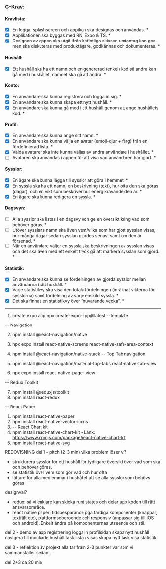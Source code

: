 ### G-Krav:

#### Kravlista:

- [x] En logga, splashscreen och appikon ska designas och användas. \*
- [x] Applikationen ska byggas med RN, Expo & TS. \*
- [x] Designen av appen ska utgå ifrån befintliga skisser, undantag kan ges men ska diskuteras med produktägare, godkännas och dokumenteras. \*

#### Hushåll:

- [x] Ett hushåll ska ha ett namn och en genererad (enkel) kod så andra kan gå med i hushållet, namnet ska gå att ändra. \*

#### Konto:

- [x] En användare ska kunna registrera och logga in sig. \*
- [x] En användare ska kunna skapa ett nytt hushåll. \*
- [X] En användare ska kunna gå med i ett hushåll genom att ange hushållets kod. \*

#### Profil:

- [x] En användare ska kunna ange sitt namn. \*
- [x] En användare ska kunna välja en avatar (emoji-djur + färg) från en fördefinierad lista. \*
- [x] Valda avatarer ska inte kunna väljas av andra användare i hushållet. \*
- [ ] Avataren ska användas i appen för att visa vad användaren har gjort. \*

#### Sysslor:

- [x] En ägare ska kunna lägga till sysslor att göra i hemmet. \*
- [x] En syssla ska ha ett namn, en beskrivning (text), hur ofta den ska göras (dagar), och en vikt som beskriver hur energikrävande den är. \*
- [x] En ägare ska kunna redigera en syssla. \*

#### Dagsvyn:

- [ ] Alla sysslor ska listas i en dagsvy och ge en översikt kring vad som behöver göras. \*
- [ ] Utöver sysslans namn ska även vem/vilka som har gjort sysslan visas, hur många dagar sedan sysslan gjordes senast samt om den är försenad. \*
- [ ] När en användare väljer en syssla ska beskrivningen av sysslan visas och det ska även med ett enkelt tryck gå att markera sysslan som gjord. \*

#### Statistik:

- [x] En användare ska kunna se fördelningen av gjorda sysslor mellan användarna i sitt hushåll. \*
- [x] Varje statistikvy ska visa den totala fördelningen (inräknat vikterna för sysslorna) samt fördelning av varje enskild syssla. \*
- [x] Det ska finnas en statistikvy över ”nuvarande vecka”. \*

---

1. create expo app
   npx create-expo-app@latest --template

-- Navigation

2. npm install @react-navigation/native
3. npx expo install react-native-screens react-native-safe-area-context
4. npm install @react-navigation/native-stack
   -- Top Tab navigation

5. npm install @react-navigation/material-top-tabs react-native-tab-view
6. npx expo install react-native-pager-view

-- Redux Toolkit

7. npm install @reduxjs/toolkit
8. npm install react-redux

-- React Paper

1. npm install react-native-paper
2. npm install react-native-vector-icons
3. -- React Chart kit
3. npm install react-native-chart-kit   - Länk: https://www.npmjs.com/package/react-native-chart-kit
4. npm install react-native-svg


REDOVISNING
del 1 - pitch (2-3 min)
vilka problem löser vi?

- strukturera sysslor för ett hushåll för tydligare översikt över vad som ska och behöver göras.
- se statistik över vem som gör vad och hur ofta
- lättare för alla medlemmar i hushållet att se alla sysslor som behövs göras

designval?

- redux: så vi enklare kan skicka runt states och delar upp koden till rätt ansvarsområde.
- react native paper: tidsbesparande pga färdiga komponenter (knappar, textfält etc), plattformsoberoende och responsiv (anpassar sig till iOS och android).
  Enkelt ändra på komponenternas utseende och stil.

del 2 - demo av app
registrering
logga in
profilsidan
skapa nytt hushåll
navigera till mockade hushåll
task listan visas
skapa nytt task
visa statistik

del 3 - reflektion av projekt
alla tar fram 2-3 punkter var som vi sammanställer sedan.

del 2+3 ca 20 min


